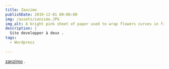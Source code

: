 ```yaml
---
title: Zanzimo
publishDate: 2019-12-01 00:00:00
img: /assets/zanzimo.JPG
img_alt: A bright pink sheet of paper used to wrap flowers curves in front of rich blue background
description: |
  Site developper à deux .
tags:
  - Wordpress
  
---
```


<a href="https://zanzimo.com/" target='blank'>zanzimo</a> . 




<!--## Level-two heading-->


